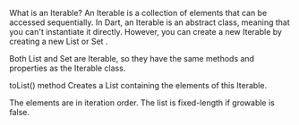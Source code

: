 What is an Iterable? 
An Iterable is a collection of elements that can be accessed sequentially. 
In Dart, an Iterable is an abstract class, meaning that you can't instantiate it directly. 
However, you can create a new Iterable by creating a new List or Set .

Both List and Set are Iterable, so they have the same methods and properties as the Iterable class.

toList() method
Creates a List containing the elements of this Iterable.

The elements are in iteration order. The list is fixed-length if growable is false.